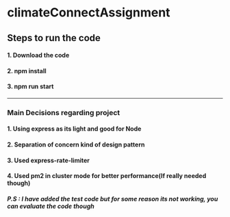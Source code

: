 # climateConnectAssignment

## Steps to run the code
#### 1. Download the code
#### 2. npm install
#### 3. npm run start

--------------------------------------------------------------------------------------------------------

### Main Decisions regarding project
#### 1. Using express as its light and good for Node 
#### 2. Separation of concern kind of design pattern
#### 3. Used express-rate-limiter
#### 4. Used pm2 in cluster mode for better performance(If really needed though)


##### P.S : I have added the test code but for some reason its not working, you can evaluate the code though
